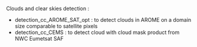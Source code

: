 Clouds and clear skies detection :
- detection_cc_AROME_SAT_opt : to detect clouds in AROME on a domain size comparable to satellite pixels
- detection_cc_CEMS : to detect cloud with cloud mask product from NWC Eumetsat SAF

